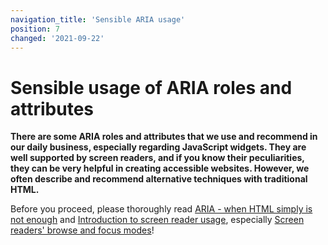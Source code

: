 ```yaml
---
navigation_title: 'Sensible ARIA usage'
position: 7
changed: '2021-09-22'
---
```


# Sensible usage of ARIA roles and attributes

**There are some ARIA roles and attributes that we use and recommend in our daily business, especially regarding JavaScript widgets. They are well supported by screen readers, and if you know their peculiarities, they can be very helpful in creating accessible websites. However, we often describe and recommend alternative techniques with traditional HTML.**

Before you proceed, please thoroughly read [ARIA - when HTML simply is not enough](/knowledge/aria) and [Introduction to screen reader usage](/knowledge/screen-readers), especially [Screen readers' browse and focus modes](/knowledge/screen-readers/desktop/browse-focus-modes)!
